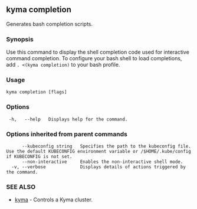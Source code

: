 ## kyma completion

Generates bash completion scripts.

### Synopsis

Use this command to display the shell completion code used for interactive command completion. 
To configure your bash shell to load completions, add `. <(kyma completion)` to your bash profile.

### Usage 


```
kyma completion [flags]
```

### Options

```
 -h,   --help   Displays help for the command.
```

### Options inherited from parent commands

```
      --kubeconfig string   Specifies the path to the kubeconfig file. Use the default KUBECONFIG environment variable or /$HOME/.kube/config if KUBECONFIG is not set.
      --non-interactive     Enables the non-interactive shell mode.
  -v, --verbose             Displays details of actions triggered by the command.
```

### SEE ALSO

* [kyma](kyma.md)	 - Controls a Kyma cluster.


